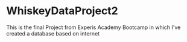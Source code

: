 # WhiskeyDataProject2
This is the final Project from Experis Academy Bootcamp in which I've created a database based on internet

